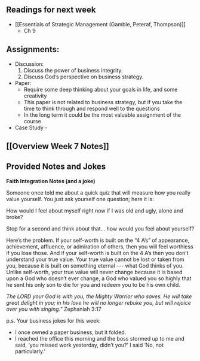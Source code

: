 ## Readings for next week
- [[Essentials of Strategic Management (Gamble, Peteraf, Thompson)]]
	- Ch 9
## Assignments:
- Discussion:
	1. Discuss the power of business integrity.
	2. Discuss God’s perspective on business strategy.
- Paper:
	- Require some deep thinking about your goals in life, and some creativity
	- This paper is not related to business strategy, but if you take the time to think through and respond well to the questions
	- In the long term it could be the most valuable assignment of the course
- Case Study - 

## [[Overview Week 7 Notes]]

## Provided Notes and Jokes

**Faith Integration Notes (and a joke)**

Someone once told me about a quick quiz that will measure how you really value yourself. You just ask yourself one question; here it is:

How would I feel about myself right now if I was old and ugly, alone and broke?

Stop for a second and think about that… how would you feel about yourself?

Here’s the problem. If your self-worth is built on the “4 A’s” of appearance, achievement, affluence, or admiration of others, then you will feel worthless if you lose those. And if your self-worth is built on the 4 A’s then you don’t understand your true value. Your true value cannot be lost or taken from you, because it is built on something eternal --- what God thinks of you. Unlike self-worth, your true value will never change because it is based upon a God who doesn’t ever change, a God who valued you so highly that he sent his only son to die for you and redeem you to be his own child.

_The LORD your God is with you, the Mighty Warrior who saves. He will take great delight in you; in his love he will no longer rebuke you, but will rejoice over you with singing.”_ Zephaniah 3:17

p.s. Your business jokes for this week:

- I once owned a paper business, but it folded.
- I reached the office this morning and the boss stormed up to me and said, ‘you missed work yesterday, didn’t you?’ I said ‘No, not particularly.’